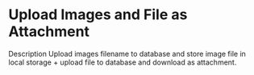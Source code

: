 # Upload Images and File as Attachment

Description
Upload images filename to database and store image file in local storage + upload file to database and download as attachment.